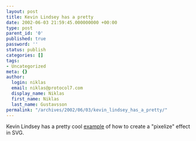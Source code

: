 ```yaml
---
layout: post
title: Kevin Lindsey has a pretty
date: 2002-06-03 21:59:45.000000000 +00:00
type: post
parent_id: '0'
published: true
password: ''
status: publish
categories: []
tags:
- Uncategorized
meta: {}
author:
  login: niklas
  email: niklas@protocol7.com
  display_name: Niklas
  first_name: Niklas
  last_name: Gustavsson
permalink: "/archives/2002/06/03/kevin_lindsey_has_a_pretty/"
---
```

Kevin Lindsey has a pretty cool [example](http://www.kevlindev.com/samples/pixelize/pixelize.svg) of how to create a "pixelize" effect in SVG.

